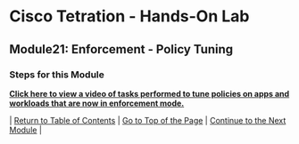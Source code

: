 # Cisco Tetration - Hands-On Lab
  
## Module21: Enforcement - Policy Tuning
  

### Steps for this Module  

<a href="https://cisco-tetration-hol-content.s3.amazonaws.com/videos/23_enforcement_tuning.mp4" style="font-weight:bold" title="Enforcement Policy Tuning">Click here to view a video of tasks performed to tune policies on apps and workloads that are now in enforcement mode.</a>
  

| [Return to Table of Contents](https://onstakinc.github.io/cisco-tetration-hol/labguide/) | [Go to Top of the Page](https://onstakinc.github.io/cisco-tetration-hol/labguide/module21/) | [Continue to the Next Module](https://onstakinc.github.io/cisco-tetration-hol/labguide/module22/) |